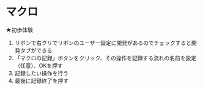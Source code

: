 # マクロ

★初歩体験

1. リボンで右クリでリボンのユーザー設定に開発があるのでチェックすると開発タブができる
2. 「マクロの記録」ボタンをクリック、その操作を記録する流れの名前を設定（任意）、OKを押す
3. 記録したい操作を行う
4. 最後に記録終了を押す